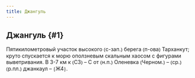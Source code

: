 ```yaml
---
title: Джангуль
---
```

## Джангуль {#1}

Пятикилометровый участок высокого ⦅с-зап.⦆ берега ⦅п-ова⦆ Тарханкут; круто спускается к морю оползневым скальным хаосом с фигурами выветривания. В 3-7 км к ⦅СЗ⦆ – С от ⦅н.п.⦆ Оленевка ⦅Черном.⦆ – ⦅ср.⦆ ⦅р.пл.⦆ джанкаул – ⦃Ж4⦄.
